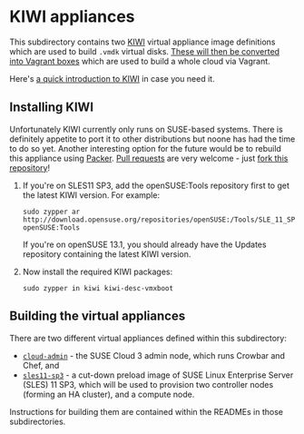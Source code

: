 # KIWI appliances

This subdirectory contains two
[KIWI](https://en.opensuse.org/Portal:KIWI) virtual appliance image
definitions which are used to build `.vmdk` virtual disks.
[These will then be converted into Vagrant boxes](../vagrant/) which
are used to build a whole cloud via Vagrant.

Here's [a quick introduction to KIWI](http://doc.opensuse.org/projects/kiwi/doc/#chap.introduction)
in case you need it.

## Installing KIWI

Unfortunately KIWI currently only runs on SUSE-based systems.  There
is definitely appetite to port it to other distributions but noone has
had the time to do so yet.  Another interesting option for the future
would be to rebuild this appliance using [Packer](http://www.packer.io/).
[Pull requests](https://help.github.com/articles/using-pull-requests)
are very welcome - just [fork this repository](https://github.com/fghaas/openstacksummit2014-atlanta/fork)!

1.  If you're on SLES11 SP3, add the openSUSE:Tools repository first
    to get the latest KIWI version.  For example:

        sudo zypper ar http://download.opensuse.org/repositories/openSUSE:/Tools/SLE_11_SP3/ openSUSE:Tools

    If you're on openSUSE 13.1, you should already have the Updates
    repository containing the latest KIWI version.

2.  Now install the required KIWI packages:

        sudo zypper in kiwi kiwi-desc-vmxboot

## Building the virtual appliances

There are two different virtual appliances defined within this
subdirectory:

*   [`cloud-admin`](cloud-admin/) - the SUSE Cloud 3 admin node,
    which runs Crowbar and Chef, and
*   [`sles11-sp3`](sles11-sp3/) - a cut-down preload image of SUSE Linux
    Enterprise Server (SLES) 11 SP3, which will be used to provision
    two controller nodes (forming an HA cluster), and a compute node.

Instructions for building them are contained within the READMEs in
those subdirectories.
